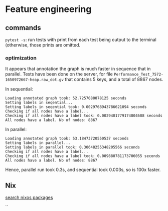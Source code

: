 # Feature engineering

## commands

`pytest -s`: run tests with print from each test being output to the terminal (otherwise, those prints are omitted.

### optimization
It appears that annotation the graph is much faster in sequence that in parallel. Tests have been done on the server, for file `Performance_Test_7572-1650972667-heap.raw_dot.gv` that contains 5 keys, and a total of 8867 nodes.

In sequential:
```
Loading annotated graph took: 52.7257080078125 seconds
Setting labels in seqential...
Setting labels in seqential took: 0.0029768943786621094 seconds
Checking if all nodes have a label...
Checking if all nodes have a label took: 0.0029401779174804688 seconds
All nodes have a label. Nb of nodes: 8867
```

In parallel:
```
Loading annotated graph took: 53.18473720550537 seconds
Setting labels in parallel...
Setting labels in parallel took: 0.30648255348205566 seconds
Checking if all nodes have a label...
Checking if all nodes have a label took: 0.009880781173706055 seconds
All nodes have a label. Nb of nodes: 8867
```

Hence, parallel run took 0.3s, and sequential took 0.003s, so is 100x faster. 

## Nix

[search nixos packages](https://search.nixos.org)

``
